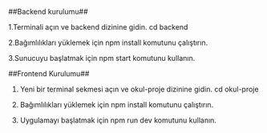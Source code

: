 ##Backend kurulumu##


1.Terminali açın ve backend dizinine gidin. cd backend


2.Bağımlılıkları yüklemek için npm install komutunu çalıştırın.


3.Sunucuyu başlatmak için npm start komutunu kullanın.




##Frontend Kurulumu##


1. Yeni bir terminal sekmesi açın ve okul-proje dizinine gidin. cd okul-proje 

 
2. Bağımlılıkları yüklemek için npm install komutunu çalıştırın.

 
3. Uygulamayı başlatmak için npm run dev komutunu kullanın.


